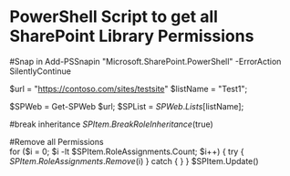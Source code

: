 # PowerShell Script to get all SharePoint Library Permissions

  #Snap in
  Add-PSSnapin "Microsoft.SharePoint.PowerShell" -ErrorAction SilentlyContinue 

  $url = "https://contoso.com/sites/testsite"
  $listName = "Test1";

  $SPWeb = Get-SPWeb $url;
  $SPList = $SPWeb.Lists[$listName];

  #break inheritance
  $SPItem.BreakRoleInheritance($true)
  
  #Remove all Permissions  
  for ($i = 0; $i -lt $SPItem.RoleAssignments.Count; $i++)
  {
    try
    {
      $SPItem.RoleAssignments.Remove($i)
    }
    catch
    {
    }
  }
  $SPItem.Update()


